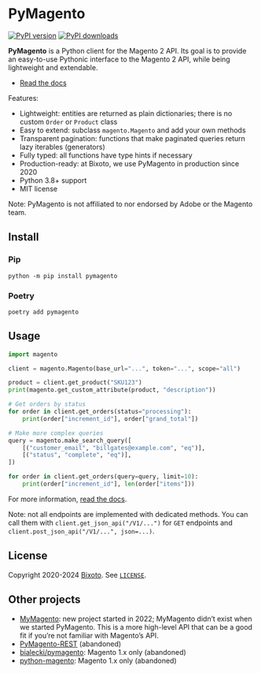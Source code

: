 # PyMagento

[![PyPI version](https://img.shields.io/pypi/v/pymagento)](https://pypi.org/project/pymagento/) [![PyPI downloads](https://img.shields.io/pypi/dm/pymagento)](https://pypi.org/project/pymagento/)

**PyMagento** is a Python client for the Magento 2 API. Its goal is to provide an easy-to-use Pythonic interface
to the Magento 2 API, while being lightweight and extendable.

* [Read the docs](https://pymagento2.readthedocs.io/)

Features:
* Lightweight: entities are returned as plain dictionaries; there is no custom `Order` or `Product` class
* Easy to extend: subclass `magento.Magento` and add your own methods
* Transparent pagination: functions that make paginated queries return lazy iterables (generators)
* Fully typed: all functions have type hints if necessary
* Production-ready: at Bixoto, we use PyMagento in production since 2020
* Python 3.8+ support
* MIT license

Note: PyMagento is not affiliated to nor endorsed by Adobe or the Magento team.

## Install

### Pip

    python -m pip install pymagento

### Poetry

    poetry add pymagento

## Usage

```python
import magento

client = magento.Magento(base_url="...", token="...", scope="all")

product = client.get_product("SKU123")
print(magento.get_custom_attribute(product, "description"))

# Get orders by status
for order in client.get_orders(status="processing"):
    print(order["increment_id"], order["grand_total"])

# Make more complex queries
query = magento.make_search_query([
    [("customer_email", "billgates@example.com", "eq")],
    [("status", "complete", "eq")],
])

for order in client.get_orders(query=query, limit=10):
    print(order["increment_id"], len(order["items"]))
```

For more information, [read the docs](https://pymagento2.readthedocs.io/).

Note: not all endpoints are implemented with dedicated methods. You can call them with
`client.get_json_api("/V1/...")` for `GET` endpoints and `client.post_json_api("/V1/...", json=...)`.

## License

Copyright 2020-2024 [Bixoto](https://bixoto.com/). See [`LICENSE`](./LICENSE).

## Other projects

* [MyMagento](https://github.com/TDKorn/my-magento): new project started in 2022; MyMagento didn’t exist when we started PyMagento.
  This is a more high-level API that can be a good fit if you’re not familiar with Magento’s API.
* [PyMagento-REST](https://pypi.org/project/PyMagento-REST/) (abandoned)
* [bialecki/pymagento](https://github.com/bialecki/pymagento): Magento 1.x only (abandoned)
* [python-magento](https://github.com/bernieke/python-magento): Magento 1.x only (abandoned)
